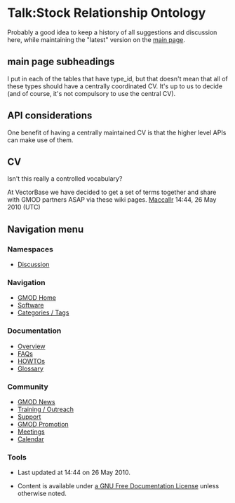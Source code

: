 



<span id="top"></span>




# <span dir="auto">Talk:Stock Relationship Ontology</span>









Probably a good idea to keep a history of all suggestions and discussion
here, while maintaining the "latest" version on the [main
page](Stock_Relationship_Ontology "Stock Relationship Ontology").

## <span id="main_page_subheadings" class="mw-headline">main page subheadings</span>

I put in each of the tables that have type_id, but that doesn't mean
that all of these types should have a centrally coordinated CV. It's up
to us to decide (and of course, it's not compulsory to use the central
CV).

## <span id="API_considerations" class="mw-headline">API considerations</span>

One benefit of having a centrally maintained CV is that the higher level
APIs can make use of them.

## <span id="CV" class="mw-headline">CV</span>

Isn't this really a controlled vocabulary?

At VectorBase we have decided to get a set of terms together and share
with GMOD partners ASAP via these wiki pages. <a
href="http://gmod.org/mediawiki/index.php?title=User%3AMaccallr&amp;action=edit&amp;redlink=1"
class="new" title="User%3AMaccallr (page does not exist)">Maccallr</a>
14:44, 26 May 2010 (UTC)








## Navigation menu



### Namespaces


- <span id="ca-talk"><a href="Talk%3AStock_Relationship_Ontology" accesskey="t"
  title="Discussion about the content page [t]">Discussion</a></span>





### Navigation



- <span id="n-GMOD-Home">[GMOD Home](Main_Page)</span>
- <span id="n-Software">[Software](GMOD_Components)</span>
- <span id="n-Categories-.2F-Tags">[Categories /
  Tags](Categories)</span>




### Documentation



- <span id="n-Overview">[Overview](Overview)</span>
- <span id="n-FAQs">[FAQs](Category%3AFAQ)</span>
- <span id="n-HOWTOs">[HOWTOs](Category%3AHOWTO)</span>
- <span id="n-Glossary">[Glossary](Glossary)</span>




### Community



- <span id="n-GMOD-News">[GMOD News](GMOD_News)</span>
- <span id="n-Training-.2F-Outreach">[Training /
  Outreach](Training_and_Outreach)</span>
- <span id="n-Support">[Support](Support)</span>
- <span id="n-GMOD-Promotion">[GMOD Promotion](GMOD_Promotion)</span>
- <span id="n-Meetings">[Meetings](Meetings)</span>
- <span id="n-Calendar">[Calendar](Calendar)</span>




### Tools




- <span id="footer-info-lastmod">Last updated at 14:44 on 26 May
  2010.</span>
<!-- - <span id="footer-info-viewcount">5,660 page views.</span> -->
- <span id="footer-info-copyright">Content is available under
  <a href="http://www.gnu.org/licenses/fdl-1.3.html" class="external"
  rel="nofollow">a GNU Free Documentation License</a> unless otherwise
  noted.</span>

<!-- -->



<!-- -->




